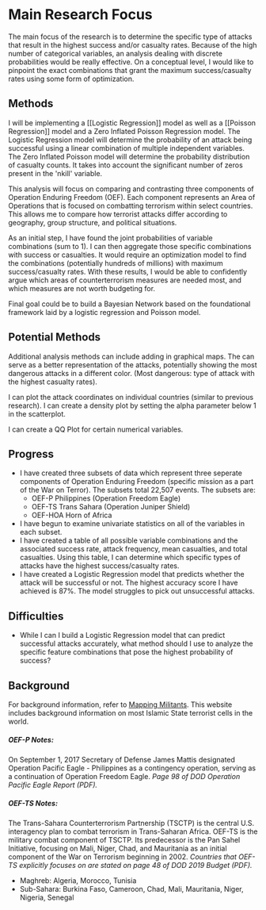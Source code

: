 # Main Research Focus
The main focus of the research is to determine the specific type of attacks that result in the highest success and/or casualty rates. Because of the high number of categorical variables, an analysis dealing with discrete probabilities would be really effective. On a conceptual level, I would like to pinpoint the exact combinations that grant the maximum success/casualty rates using some form of optimization. 

## Methods
I will be implementing a [[Logistic Regression]] model as well as a [[Poisson Regression]] model and a Zero Inflated Poisson Regression model. The Logistic Regression model will determine the probability of an attack being successful using a linear combination of multiple independent variables. The Zero Inflated Poisson model will determine the probability distribution of casualty counts. It takes into account the significant number of zeros present in the 'nkill' variable.

This analysis will focus on comparing and contrasting three components of Operation Enduring Freedom (OEF). Each component represents an Area of Operations that is focused on combatting terrorism within select countries. This allows me to compare how terrorist attacks differ according to geography, group structure, and political situations. 

As an initial step, I have found the joint probabilities of variable combinations (sum to 1). I can then aggregate those specific combinations with success or casualties. It would require an optimization model to find the combinations (potentially hundreds of millions) with maximum success/casualty rates. With these results, I would be able to confidently argue which areas of counterterrorism measures are needed most, and which measures are not worth budgeting for. 

Final goal could be to build a Bayesian Network based on the foundational framework laid by a logistic regression and Poisson model.

## Potential Methods
Additional analysis methods can include adding in graphical maps. The can serve as a better representation of the attacks, potentially showing the most dangerous attacks in a different color. (Most dangerous: type of attack with the highest casualty rates). 

I can plot the attack coordinates on individual countries (similar to previous research). I can create a density plot by setting the alpha parameter below 1 in the scatterplot.

I can create a QQ Plot for certain numerical variables.

## Progress
- I have created three subsets of data which represent three seperate components of Operation Enduring Freedom (specific mission as a part of the War on Terror). The subsets total 22,507 events. The subsets are:
	- OEF-P Philippines (Operation Freedom Eagle)
	- OEF-TS Trans Sahara (Operation Juniper Shield)
	- OEF-HOA Horn of Africa
- I have begun to examine univariate statistics on all of the variables in each subset.
- I have created a table of all possible variable combinations and the associated success rate, attack frequency, mean casualties, and total casualties. Using this table, I can determine which specific types of attacks have the highest success/casualty rates. 
- I have created a Logistic Regression model that predicts whether the attack will be successful or not. The highest accuracy score I have achieved is 87%. The model struggles to pick out unsuccessful attacks. 

## Difficulties
- While I can I build a Logistic Regression model that can predict successful attacks accurately, what method should I use to analyze the specific feature combinations that pose the highest probability of success?

## Background
For background information, refer to [Mapping Militants](https://cisac.fsi.stanford.edu/mappingmilitants). This website includes background information on most Islamic State terrorist cells in the world. 

##### OEF-P Notes:
On September 1, 2017 Secretary of Defense James Mattis designated Operation Pacific Eagle - Philippines as a contingency operation, serving as a continuation of Operation Freedom Eagle. *Page 98 of DOD Operation Pacific Eagle Report (PDF).*

##### OEF-TS Notes:
The Trans-Sahara Counterterrorism Partnership (TSCTP) is the central U.S. interagency plan to combat terrorism in Trans-Saharan Africa. OEF-TS is the military combat component of TSCTP. Its predecessor is the Pan Sahel Initiative, focusing on Mali, Niger, Chad, and Mauritania as an initial component of the War on Terrorism beginning in 2002. 
*Countries that OEF-TS explicitly focuses on are stated on page 48 of DOD 2019 Budget (PDF).*

- Maghreb: Algeria, Morocco, Tunisia
- Sub-Sahara: Burkina Faso, Cameroon, Chad, Mali, Mauritania, Niger, Nigeria, Senegal
